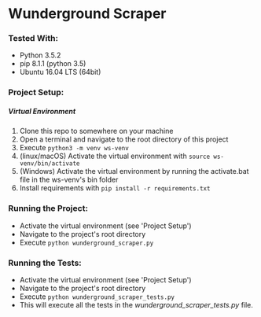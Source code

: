 # Wunderground Scraper

### Tested With:
* Python 3.5.2
* pip 8.1.1 (python 3.5)
* Ubuntu 16.04 LTS (64bit)

### Project Setup:
##### Virtual Environment
1) Clone this repo to somewhere on your machine
2) Open a terminal and navigate to the root directory of this project
3) Execute `python3 -m venv ws-venv`
4) (linux/macOS) Activate the virtual environment with `source ws-venv/bin/activate`
5) (Windows) Activate the virtual environment by running the activate.bat file in the ws-venv's bin folder
6) Install requirements with `pip install -r requirements.txt`

### Running the Project:
* Activate the virtual environment (see 'Project Setup')
* Navigate to the project's root directory
* Execute `python wunderground_scraper.py`

### Running the Tests:
* Activate the virtual environment (see 'Project Setup')
* Navigate to the project's root directory
* Execute `python wunderground_scraper_tests.py`
* This will execute all the tests in the _wunderground_scraper_tests.py_ file.

